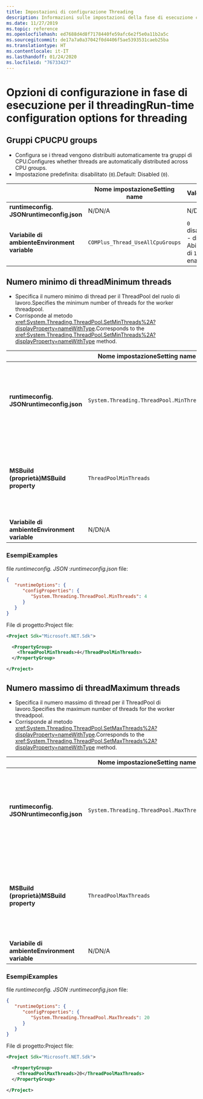 ```yaml
---
title: Impostazioni di configurazione Threading
description: Informazioni sulle impostazioni della fase di esecuzione che configurano il threading per le app .NET Core.
ms.date: 11/27/2019
ms.topic: reference
ms.openlocfilehash: ed7688d4d8f7178440fe59afc6e2f5e0a11b2a5c
ms.sourcegitcommit: de17a7a0a37042f0d4406f5ae5393531caeb25ba
ms.translationtype: HT
ms.contentlocale: it-IT
ms.lasthandoff: 01/24/2020
ms.locfileid: "76733427"
---
```

# <a name="run-time-configuration-options-for-threading"></a><span data-ttu-id="3d527-103">Opzioni di configurazione in fase di esecuzione per il threading</span><span class="sxs-lookup"><span data-stu-id="3d527-103">Run-time configuration options for threading</span></span>

## <a name="cpu-groups"></a><span data-ttu-id="3d527-104">Gruppi CPU</span><span class="sxs-lookup"><span data-stu-id="3d527-104">CPU groups</span></span>

- <span data-ttu-id="3d527-105">Configura se i thread vengono distribuiti automaticamente tra gruppi di CPU.</span><span class="sxs-lookup"><span data-stu-id="3d527-105">Configures whether threads are automatically distributed across CPU groups.</span></span>
- <span data-ttu-id="3d527-106">Impostazione predefinita: disabilitato (`0`).</span><span class="sxs-lookup"><span data-stu-id="3d527-106">Default: Disabled (`0`).</span></span>

| | <span data-ttu-id="3d527-107">Nome impostazione</span><span class="sxs-lookup"><span data-stu-id="3d527-107">Setting name</span></span> | <span data-ttu-id="3d527-108">Valori</span><span class="sxs-lookup"><span data-stu-id="3d527-108">Values</span></span> |
| - | - | - |
| <span data-ttu-id="3d527-109">**runtimeconfig. JSON**</span><span class="sxs-lookup"><span data-stu-id="3d527-109">**runtimeconfig.json**</span></span> | <span data-ttu-id="3d527-110">N/D</span><span class="sxs-lookup"><span data-stu-id="3d527-110">N/A</span></span> | <span data-ttu-id="3d527-111">N/D</span><span class="sxs-lookup"><span data-stu-id="3d527-111">N/A</span></span> |
| <span data-ttu-id="3d527-112">**Variabile di ambiente**</span><span class="sxs-lookup"><span data-stu-id="3d527-112">**Environment variable**</span></span> | `COMPlus_Thread_UseAllCpuGroups` | <span data-ttu-id="3d527-113">`0` disabilitato</span><span class="sxs-lookup"><span data-stu-id="3d527-113">`0` - disabled</span></span><br/><span data-ttu-id="3d527-114">Abilitazione di `1`</span><span class="sxs-lookup"><span data-stu-id="3d527-114">`1` - enabled</span></span> |

## <a name="minimum-threads"></a><span data-ttu-id="3d527-115">Numero minimo di thread</span><span class="sxs-lookup"><span data-stu-id="3d527-115">Minimum threads</span></span>

- <span data-ttu-id="3d527-116">Specifica il numero minimo di thread per il ThreadPool del ruolo di lavoro.</span><span class="sxs-lookup"><span data-stu-id="3d527-116">Specifies the minimum number of threads for the worker threadpool.</span></span>
- <span data-ttu-id="3d527-117">Corrisponde al metodo <xref:System.Threading.ThreadPool.SetMinThreads%2A?displayProperty=nameWithType>.</span><span class="sxs-lookup"><span data-stu-id="3d527-117">Corresponds to the <xref:System.Threading.ThreadPool.SetMinThreads%2A?displayProperty=nameWithType> method.</span></span>

| | <span data-ttu-id="3d527-118">Nome impostazione</span><span class="sxs-lookup"><span data-stu-id="3d527-118">Setting name</span></span> | <span data-ttu-id="3d527-119">Valori</span><span class="sxs-lookup"><span data-stu-id="3d527-119">Values</span></span> |
| - | - | - |
| <span data-ttu-id="3d527-120">**runtimeconfig. JSON**</span><span class="sxs-lookup"><span data-stu-id="3d527-120">**runtimeconfig.json**</span></span> | `System.Threading.ThreadPool.MinThreads` | <span data-ttu-id="3d527-121">Intero che rappresenta il numero minimo di thread</span><span class="sxs-lookup"><span data-stu-id="3d527-121">An integer that represents the minimum number of threads</span></span> |
| <span data-ttu-id="3d527-122">**MSBuild (proprietà)**</span><span class="sxs-lookup"><span data-stu-id="3d527-122">**MSBuild property**</span></span> | `ThreadPoolMinThreads` | <span data-ttu-id="3d527-123">Intero che rappresenta il numero minimo di thread</span><span class="sxs-lookup"><span data-stu-id="3d527-123">An integer that represents the minimum number of threads</span></span> |
| <span data-ttu-id="3d527-124">**Variabile di ambiente**</span><span class="sxs-lookup"><span data-stu-id="3d527-124">**Environment variable**</span></span> | <span data-ttu-id="3d527-125">N/D</span><span class="sxs-lookup"><span data-stu-id="3d527-125">N/A</span></span> | <span data-ttu-id="3d527-126">N/D</span><span class="sxs-lookup"><span data-stu-id="3d527-126">N/A</span></span> |

### <a name="examples"></a><span data-ttu-id="3d527-127">Esempi</span><span class="sxs-lookup"><span data-stu-id="3d527-127">Examples</span></span>

<span data-ttu-id="3d527-128">file *runtimeconfig. JSON* :</span><span class="sxs-lookup"><span data-stu-id="3d527-128">*runtimeconfig.json* file:</span></span>

```json
{
   "runtimeOptions": {
      "configProperties": {
         "System.Threading.ThreadPool.MinThreads": 4
      }
   }
}
```

<span data-ttu-id="3d527-129">File di progetto:</span><span class="sxs-lookup"><span data-stu-id="3d527-129">Project file:</span></span>

```xml
<Project Sdk="Microsoft.NET.Sdk">

  <PropertyGroup>
    <ThreadPoolMinThreads>4</ThreadPoolMinThreads>
  </PropertyGroup>

</Project>
```

## <a name="maximum-threads"></a><span data-ttu-id="3d527-130">Numero massimo di thread</span><span class="sxs-lookup"><span data-stu-id="3d527-130">Maximum threads</span></span>

- <span data-ttu-id="3d527-131">Specifica il numero massimo di thread per il ThreadPool di lavoro.</span><span class="sxs-lookup"><span data-stu-id="3d527-131">Specifies the maximum number of threads for the worker threadpool.</span></span>
- <span data-ttu-id="3d527-132">Corrisponde al metodo <xref:System.Threading.ThreadPool.SetMaxThreads%2A?displayProperty=nameWithType>.</span><span class="sxs-lookup"><span data-stu-id="3d527-132">Corresponds to the <xref:System.Threading.ThreadPool.SetMaxThreads%2A?displayProperty=nameWithType> method.</span></span>

| | <span data-ttu-id="3d527-133">Nome impostazione</span><span class="sxs-lookup"><span data-stu-id="3d527-133">Setting name</span></span> | <span data-ttu-id="3d527-134">Valori</span><span class="sxs-lookup"><span data-stu-id="3d527-134">Values</span></span> |
| - | - | - |
| <span data-ttu-id="3d527-135">**runtimeconfig. JSON**</span><span class="sxs-lookup"><span data-stu-id="3d527-135">**runtimeconfig.json**</span></span> | `System.Threading.ThreadPool.MaxThreads` | <span data-ttu-id="3d527-136">Intero che rappresenta il numero massimo di thread</span><span class="sxs-lookup"><span data-stu-id="3d527-136">An integer that represents the maximum number of threads</span></span> |
| <span data-ttu-id="3d527-137">**MSBuild (proprietà)**</span><span class="sxs-lookup"><span data-stu-id="3d527-137">**MSBuild property**</span></span> | `ThreadPoolMaxThreads` | <span data-ttu-id="3d527-138">Intero che rappresenta il numero massimo di thread</span><span class="sxs-lookup"><span data-stu-id="3d527-138">An integer that represents the maximum number of threads</span></span> |
| <span data-ttu-id="3d527-139">**Variabile di ambiente**</span><span class="sxs-lookup"><span data-stu-id="3d527-139">**Environment variable**</span></span> | <span data-ttu-id="3d527-140">N/D</span><span class="sxs-lookup"><span data-stu-id="3d527-140">N/A</span></span> | <span data-ttu-id="3d527-141">N/D</span><span class="sxs-lookup"><span data-stu-id="3d527-141">N/A</span></span> |

### <a name="examples"></a><span data-ttu-id="3d527-142">Esempi</span><span class="sxs-lookup"><span data-stu-id="3d527-142">Examples</span></span>

<span data-ttu-id="3d527-143">file *runtimeconfig. JSON* :</span><span class="sxs-lookup"><span data-stu-id="3d527-143">*runtimeconfig.json* file:</span></span>

```json
{
   "runtimeOptions": {
      "configProperties": {
         "System.Threading.ThreadPool.MaxThreads": 20
      }
   }
}
```

<span data-ttu-id="3d527-144">File di progetto:</span><span class="sxs-lookup"><span data-stu-id="3d527-144">Project file:</span></span>

```xml
<Project Sdk="Microsoft.NET.Sdk">

  <PropertyGroup>
    <ThreadPoolMaxThreads>20</ThreadPoolMaxThreads>
  </PropertyGroup>

</Project>
```
